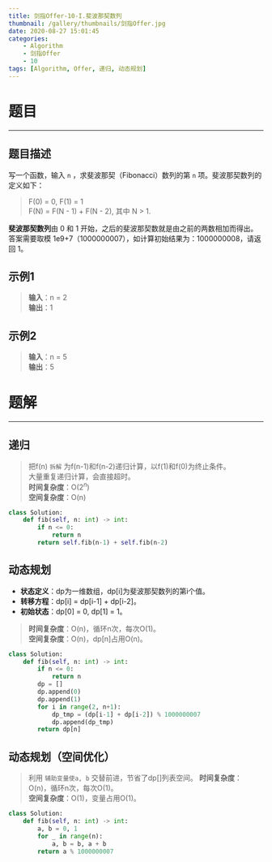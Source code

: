 ```yaml
---
title: 剑指Offer-10-I.斐波那契数列
thumbnail: /gallery/thumbnails/剑指Offer.jpg
date: 2020-08-27 15:01:45
categories:
    - Algorithm  
    - 剑指Offer  
    - 10
tags: [Algorithm, Offer, 递归, 动态规划]
---
```


# 题目
---
## 题目描述
写一个函数，输入 `n` ，求斐波那契（Fibonacci）数列的第 `n` 项。斐波那契数列的定义如下：  
> F(0) = 0,   F(1) = 1  
> F(N) = F(N - 1) + F(N - 2), 其中 N > 1.  

**斐波那契数列**由 0 和 1 开始，之后的斐波那契数就是由之前的两数相加而得出。  
答案需要取模 1e9+7（1000000007），如计算初始结果为：1000000008，请返回 1。
<!-- more -->

## 示例1
> **输入**：n = 2  
> **输出**：1

## 示例2
> **输入**：n = 5  
> **输出**：5

# 题解
---
## 递归
> 把f(n) `拆解` 为f(n-1)和f(n-2)递归计算，以f(1)和f(0)为终止条件。  
> 大量重复递归计算，会直接超时。  
> **时间复杂度**：O($2^n$)  
> **空间复杂度**：O(n)

```python
class Solution:
    def fib(self, n: int) -> int:
        if n <= 0:
            return n
        return self.fib(n-1) + self.fib(n-2)
```

## 动态规划
- **状态定义**：dp为一维数组，dp[i]为斐波那契数列的第i个值。  
- **转移方程**：dp[i] = dp[i-1] + dp[i-2]。  
- **初始状态**：dp[0] = 0, dp[1] = 1。

> **时间复杂度**：O(n)，循环n次，每次O(1)。  
> **空间复杂度**：O(n)，dp[n]占用O(n)。

```python
class Solution:
    def fib(self, n: int) -> int:
        if n <= 0:
            return n
        dp = []
        dp.append(0)
        dp.append(1)
        for i in range(2, n+1):
            dp_tmp = (dp[i-1] + dp[i-2]) % 1000000007
            dp.append(dp_tmp)
        return dp[n]
```

## 动态规划（空间优化）
> 利用 `辅助变量使a, b` 交替前进，节省了dp[]列表空间。
> **时间复杂度**：O(n)，循环n次，每次O(1)。  
> **空间复杂度**：O(1)，变量占用O(1)。

```python
class Solution:
    def fib(self, n: int) -> int:
        a, b = 0, 1
        for _ in range(n):
            a, b = b, a + b
        return a % 1000000007
```

